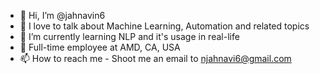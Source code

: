 - 👋 Hi, I’m @jahnavin6
- 👀 I love to talk about Machine Learning, Automation and related topics
- 🌱 I’m currently learning NLP and it's usage in real-life
- 💞️ Full-time employee at AMD, CA, USA
- 📫 How to reach me - Shoot me an email to njahnavi6@gmail.com

<!---
jahnavin6/jahnavin6 is a ✨ special ✨ repository because its `README.md` (this file) appears on your GitHub profile.
You can click the Preview link to take a look at your changes.
--->
